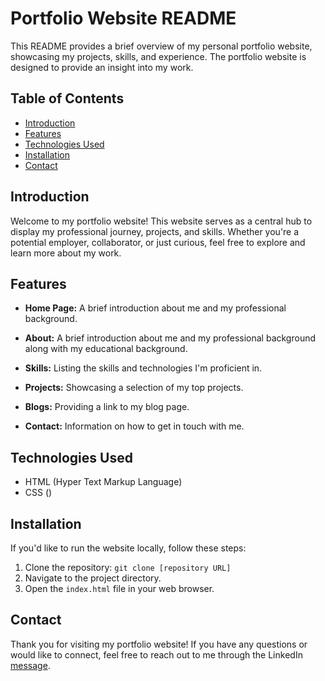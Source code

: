 # Portfolio Website README

This README provides a brief overview of my personal portfolio website, showcasing my projects, skills, and experience. The portfolio website is designed to provide an insight into my work.

## Table of Contents

- [Introduction](#introduction)
- [Features](#features)
- [Technologies Used](#technologies-used)
- [Installation](#installation)
- [Contact](#contact)

## Introduction

Welcome to my portfolio website! This website serves as a central hub to display my professional journey, projects, and skills. Whether you're a potential employer, collaborator, or just curious, feel free to explore and learn more about my work.

## Features

- **Home Page:** A brief introduction about me and my professional background.

- **About:** A brief introduction about me and my professional background along with my educational background.

- **Skills:** Listing the skills and technologies I'm proficient in.

- **Projects:** Showcasing a selection of my top projects.

- **Blogs:** Providing a link to my blog page.

- **Contact:** Information on how to get in touch with me.

## Technologies Used

- HTML (Hyper Text Markup Language)
- CSS ()

## Installation

If you'd like to run the website locally, follow these steps:

1. Clone the repository: `git clone [repository URL]`
2. Navigate to the project directory.
3. Open the `index.html` file in your web browser.

## Contact 

Thank you for visiting my portfolio website! If you have any questions or would like to connect, feel free to reach out to me through the LinkedIn [ message](https://www.linkedin.com/in/kaamil-savla-694ab8225/).

